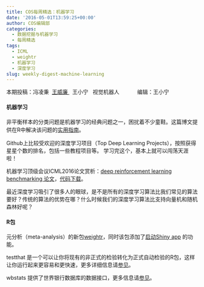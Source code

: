 ```yaml
---
title: COS每周精选：机器学习
date: '2016-05-01T13:59:25+00:00'
author: COS编辑部
categories:
  - 数据挖掘与机器学习
  - 每周精选
tags:
  - ICML
  - weightr
  - 机器学习
  - 深度学习
slug: weekly-digest-machine-learning
---
```


本期投稿：冯凌秉  <a href="http://weibo.com/u/1657470871?from=feed&loc=avatar" target="_blank">王威廉 </a>  王小宁   视觉机器人            编辑：王小宁

#### <span style="line-height: 1.5;">机器学习</span>

<span style="line-height: 1.5;">非平衡样本的分类问题是机器学习的经典问题之一，困扰着不少童鞋。这篇博文提供在R中解决该问题的<a href="http://www.analyticsvidhya.com/blog/2016/03/practical-guide-deal-imbalanced-classification-problems/">实用指南</a>。</span>

Github上比较受欢迎的深度学习项目（Top Deep Learning Projects），按照获得星星个数的排名，包括一些教程项目等。 学习完这个，基本上就可以闯荡天涯啦！

机器学习顶级会议ICML2016论文赏析：[deep reinforcement learning benchmarking 论文](http://arxiv.org/abs/1604.06778)，[代码下载](https://github.com/rllab/rllab)。

<!--more-->最近深度学习吸引了很多人的眼球，是不是所有的深度学习算法比我们常见的算法要好？传统的算法的优势在哪？什么时候我们的深度学习算法比支持向量机和随机森林好呢？

#### R包

元分析（meta-analysis）的新包[weightr](https://cran.r-project.org/web/packages/weightr/)，同时该包添加了[启动Shiny app](https://vevealab.shinyapps.io/WeightFunctionModel/) 的功能。

testthat 是一个可以让你将现有的非正式的检验转化为正式自动检验的R包，这样让你运行起来更容易和更快速，更多详细信息请[参见](http://r-pkgs.had.co.nz/tests.html.)。

wbstats 提供了世界银行数据库的数据接口，更多信息请[参见](http://www.r-bloggers.com/new-r-package-to-access-world-bank-data/?utm_source=feedburner&utm_medium=email&utm_campaign=Feed%3A+RBloggers+%28R+bloggers%29)。
